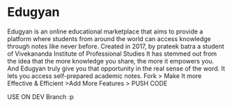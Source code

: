 # Edugyan
Edugyan is an online educational marketplace that aims to provide a platform where students from around the world can access knowledge through notes like never before. Created in 2017, by prateek batra a student of Vivekananda Institute of Professional Studies It has stemmed out from the idea that the more knowledge you share, the more it empowers you. And Edugyan truly give you that opportunity in the real sense of the word. It lets you access self-prepared academic notes.
Fork > Make It more Effective & Efficient >Add More Features > PUSH CODE

USE ON DEV Branch :p
